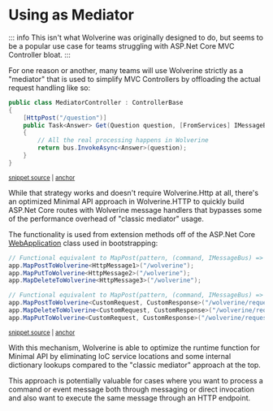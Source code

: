 # Using as Mediator

::: info
This isn't what Wolverine was originally designed to do, but seems to be a popular use case for teams
struggling with ASP.Net Core MVC Controller bloat.
:::

For one reason or another, many teams will use Wolverine strictly as a "mediator" that is used to simplify
MVC Controllers by offloading the actual request handling like so:

<!-- snippet: sample_using_as_mediator -->
<a id='snippet-sample_using_as_mediator'></a>
```cs
public class MediatorController : ControllerBase
{
    [HttpPost("/question")]
    public Task<Answer> Get(Question question, [FromServices] IMessageBus bus)
    {
        // All the real processing happens in Wolverine
        return bus.InvokeAsync<Answer>(question);
    }
}
```
<sup><a href='https://github.com/JasperFx/wolverine/blob/main/src/Http/WolverineWebApi/Samples/MediatorController.cs#L6-L18' title='Snippet source file'>snippet source</a> | <a href='#snippet-sample_using_as_mediator' title='Start of snippet'>anchor</a></sup>
<!-- endSnippet -->

While that strategy works and doesn't require Wolverine.Http at all, there's an optimized Minimal API approach in
Wolverine.HTTP to quickly build ASP.Net Core routes with Wolverine message handlers that bypasses some of the 
performance overhead of "classic mediator" usage.

The functionality is used from extension methods off of the ASP.Net Core [WebApplication](https://learn.microsoft.com/en-us/dotnet/api/microsoft.aspnetcore.builder.webapplication?view=aspnetcore-7.0) class used in bootstrapping:

<!-- snippet: sample_optimized_mediator_usage -->
<a id='snippet-sample_optimized_mediator_usage'></a>
```cs
// Functional equivalent to MapPost(pattern, (command, IMessageBus) => bus.Invoke(command))
app.MapPostToWolverine<HttpMessage1>("/wolverine");
app.MapPutToWolverine<HttpMessage2>("/wolverine");
app.MapDeleteToWolverine<HttpMessage3>("/wolverine");

// Functional equivalent to MapPost(pattern, (command, IMessageBus) => bus.Invoke<IResponse>(command))
app.MapPostToWolverine<CustomRequest, CustomResponse>("/wolverine/request");
app.MapDeleteToWolverine<CustomRequest, CustomResponse>("/wolverine/request");
app.MapPutToWolverine<CustomRequest, CustomResponse>("/wolverine/request");
```
<sup><a href='https://github.com/JasperFx/wolverine/blob/main/src/Http/WolverineWebApi/Program.cs#L175-L187' title='Snippet source file'>snippet source</a> | <a href='#snippet-sample_optimized_mediator_usage' title='Start of snippet'>anchor</a></sup>
<!-- endSnippet -->

With this mechanism, Wolverine is able to optimize the runtime function for Minimal API by eliminating IoC service locations
and some internal dictionary lookups compared to the "classic mediator" approach at the top.

This approach is potentially valuable for cases where you want to process a command or event message both through messaging
or direct invocation and also want to execute the same message through an HTTP endpoint. 

